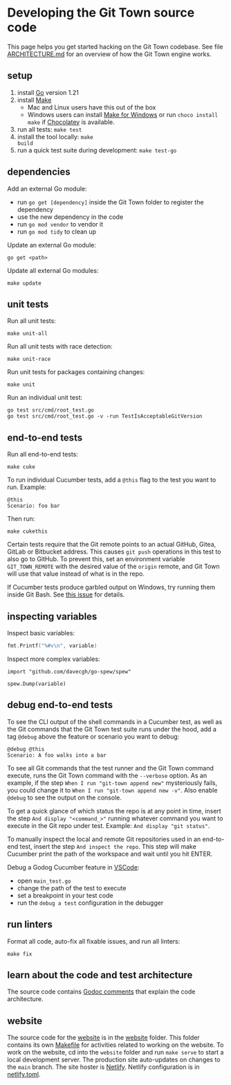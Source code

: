 # Developing the Git Town source code

This page helps you get started hacking on the Git Town codebase. See file
[ARCHITECTURE.md](ARCHITECTURE.md) for an overview of how the Git Town engine
works.

## setup

1. install [Go](https://golang.org) version 1.21
2. install [Make](https://www.gnu.org/software/make)
   - Mac and Linux users have this out of the box
   - Windows users can install
     [Make for Windows](https://gnuwin32.sourceforge.net/packages/make.htm) or
     run `choco install make` if [Chocolatey](https://chocolatey.org) is
     available.
3. run all tests: <code type="make/command">make test</code>
4. install the tool locally: <code type="make/command">make build</code>
5. run a quick test suite during development: `make test-go`

## dependencies

Add an external Go module:

- run `go get [dependency]` inside the Git Town folder to register the
  dependency
- use the new dependency in the code
- run `go mod vendor` to vendor it
- run `go mod tidy` to clean up

Update an external Go module:

```
go get <path>
```

Update all external Go modules:

<a type="make/command">

```
make update
```

</a>

## unit tests

Run all unit tests:

<a type="make/command">

```
make unit-all
```

</a>

Run all unit tests with race detection:

<a type="make/command">

```
make unit-race
```

</a>

Run unit tests for packages containing changes:

<a type="make/command">

```
make unit
```

</a>

Run an individual unit test:

```
go test src/cmd/root_test.go
go test src/cmd/root_test.go -v -run TestIsAcceptableGitVersion
```

## end-to-end tests

Run all end-to-end tests:

<a type="make/command">

```
make cuke
```

</a>

To run individual Cucumber tests, add a `@this` flag to the test you want to
run. Example:

```cucumber
@this
Scenario: foo bar
```

Then run:

```
make cukethis
```

Certain tests require that the Git remote points to an actual GitHub, Gitea,
GitLab or Bitbucket address. This causes `git push` operations in this test to
also go to GitHub. To prevent this, set an environment variable
`GIT_TOWN_REMOTE` with the desired value of the `origin` remote, and Git Town
will use that value instead of what is in the repo.

If Cucumber tests produce garbled output on Windows, try running them inside Git
Bash. See [this issue](https://github.com/cucumber/godog/issues/129) for
details.

## inspecting variables

Inspect basic variables:

```go
fmt.Printf("%#v\n", variable)
```

Inspect more complex variables:

```
import "github.com/davecgh/go-spew/spew"

spew.Dump(variable)
```

## debug end-to-end tests

To see the CLI output of the shell commands in a Cucumber test, as well as the
Git commands that the Git Town test suite runs under the hood, add a tag
`@debug` above the feature or scenario you want to debug:

```cucumber
@debug @this
Scenario: A foo walks into a bar
```

To see all Git commands that the test runner and the Git Town command execute,
runs the Git Town command with the `--verbose` option. As an example, if the
step `When I run "git-town append new"` mysteriously fails, you could change it
to `When I run "git-town append new -v"`. Also enable `@debug` to see the output
on the console.

To get a quick glance of which status the repo is at any point in time, insert
the step `And display "<command_>"` running whatever command you want to execute
in the Git repo under test. Example: `And display "git status"`.

To manually inspect the local and remote Git repositories used in an end-to-end
test, insert the step `And inspect the repo`. This step will make Cucumber print
the path of the workspace and wait until you hit ENTER.

Debug a Godog Cucumber feature in [VSCode](https://code.visualstudio.com):

- open `main_test.go`
- change the path of the test to execute
- set a breakpoint in your test code
- run the `debug a test` configuration in the debugger

## run linters

Format all code, auto-fix all fixable issues, and run all linters:

<a type="make/command">

```
make fix
```

</a>

## learn about the code and test architecture

The source code contains
[Godoc comments](https://pkg.go.dev/github.com/git-town/git-town) that explain
the code architecture.

## website

The source code for the [website](https://www.git-town.com) is in the
[website](website) folder. This folder contains its own
[Makefile](website/Makefile) for activities related to working on the website.
To work on the website, cd into the `website` folder and run
<code type="make/command" dir="website">make serve</code> to start a local
development server. The production site auto-updates on changes to the `main`
branch. The site hoster is [Netlify](https://www.netlify.com). Netlify
configuration is in [netlify.toml](netlify.toml).
